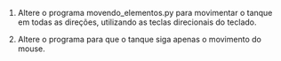 1. Altere o programa movendo_elementos.py para movimentar o tanque em todas as direções, utilizando as teclas direcionais do teclado.

2. Altere o programa para que o tanque siga apenas o movimento do mouse.